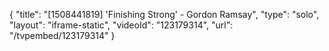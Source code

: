 {
    "title": "[1508441819] 'Finishing Strong' - Gordon Ramsay",
    "type": "solo",
    "layout": "iframe-static",
    "videoId": "123179314",
    "url": "\/tvpembed\/123179314"
}